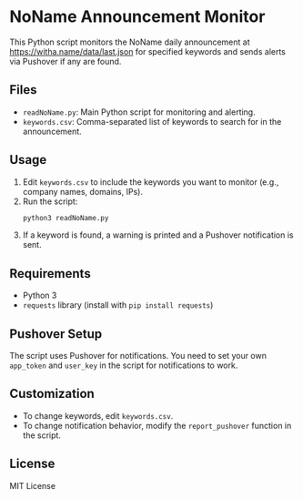 # NoName Announcement Monitor

This Python script monitors the NoName daily announcement at https://witha.name/data/last.json for specified keywords and sends alerts via Pushover if any are found.

## Files
- `readNoName.py`: Main Python script for monitoring and alerting.
- `keywords.csv`: Comma-separated list of keywords to search for in the announcement.

## Usage
1. Edit `keywords.csv` to include the keywords you want to monitor (e.g., company names, domains, IPs).
2. Run the script:
   ```bash
   python3 readNoName.py
   ```
3. If a keyword is found, a warning is printed and a Pushover notification is sent.

## Requirements
- Python 3
- `requests` library (install with `pip install requests`)

## Pushover Setup
The script uses Pushover for notifications. You need to set your own `app_token` and `user_key` in the script for notifications to work.

## Customization
- To change keywords, edit `keywords.csv`.
- To change notification behavior, modify the `report_pushover` function in the script.

## License
MIT License
